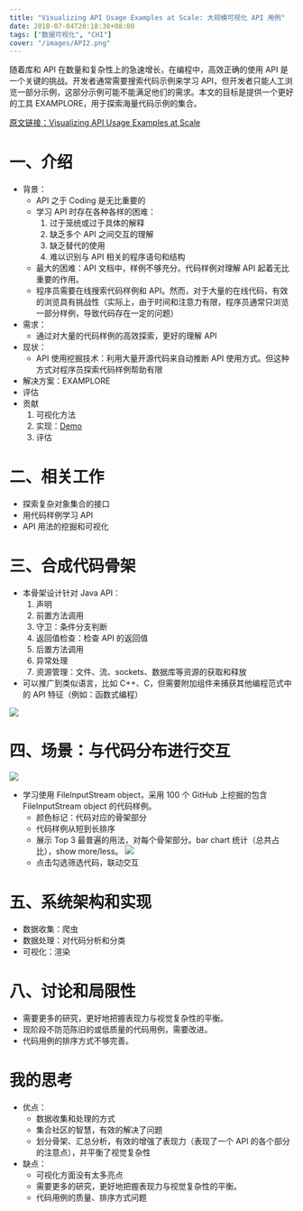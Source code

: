 ```yaml
---
title: "Visualizing API Usage Examples at Scale: 大规模可视化 API 用例"
date: 2018-07-04T20:18:38+08:00
tags: ["数据可视化", "CHI"]
cover: "/images/API2.png"
---
```


随着库和 API 在数量和复杂性上的急速增长，在编程中，高效正确的使用 API 是一个关键的挑战。开发者通常需要搜索代码示例来学习 API，但开发者只能人工浏览一部分示例，这部分示例可能不能满足他们的需求。本文的目标是提供一个更好的工具 EXAMPLORE，用于探索海量代码示例的集合。

<!--more-->

[原文链接：Visualizing API Usage Examples at Scale](https://dl.acm.org/citation.cfm?doid=3173574.3174154)

# 一、介绍
- 背景：
	- API 之于 Coding 是无比重要的
	- 学习 API 时存在各种各样的困难：
		1. 过于笼统或过于具体的解释
		2. 缺乏多个 API 之间交互的理解
		3. 缺乏替代的使用
		4. 难以识别与 API 相关的程序语句和结构
	- 最大的困难：API 文档中，样例不够充分。代码样例对理解 API 起着无比重要的作用。
	- 程序员需要在线搜索代码样例和 API。然而，对于大量的在线代码，有效的浏览具有挑战性（实际上，由于时间和注意力有限，程序员通常只浏览一部分样例，导致代码存在一定的问题）
- 需求：
	- 通过对大量的代码样例的高效探索，更好的理解 API
- 现状：
	- API 使用挖掘技术：利用大量开源代码来自动推断 API 使用方式。但这种方式对程序员探索代码样例帮助有限
- 解决方案：EXAMPLORE
- 评估
- 贡献
	1. 可视化方法
	2. 实现：[Demo](http://examplore.cs.ucla.edu:3000/)
	3. 评估

# 二、相关工作
- 探索复杂对象集合的接口
- 用代码样例学习 API
- API 用法的挖掘和可视化

# 三、合成代码骨架
- 本骨架设计针对 Java API：
	1. 声明
	2. 前置方法调用
	3. 守卫：条件分支判断
	4. 返回值检查：检查 API 的返回值
	5. 后置方法调用
	6. 异常处理
	7. 资源管理：文件、流、sockets、数据库等资源的获取和释放
- 可以推广到类似语言，比如 C++、C，但需要附加组件来捕获其他编程范式中的 API 特征（例如：函数式编程）

![](/images/API1.png)

# 四、场景：与代码分布进行交互
![](/images/API2.png)

- 学习使用 FileInputStream object，采用 100 个 GitHub 上挖掘的包含 FileInputStream object 的代码样例。
	- 颜色标记：代码对应的骨架部分
	- 代码样例从短到长排序
	- 展示 Top 3 最普遍的用法，对每个骨架部分。bar chart 统计（总共占比），show more/less。
	![](/images/API3.png)
	- 点击勾选筛选代码，联动交互
	
# 五、系统架构和实现
- 数据收集：爬虫
- 数据处理：对代码分析和分类
- 可视化：渲染

# 八、讨论和局限性
- 需要更多的研究，更好地把握表现力与视觉复杂性的平衡。
- 现阶段不防范陈旧的或低质量的代码用例，需要改进。
- 代码用例的排序方式不够完善。

# 我的思考
- 优点：
	- 数据收集和处理的方式
	- 集合社区的智慧，有效的解决了问题
	- 划分骨架、汇总分析，有效的增强了表现力（表现了一个 API 的各个部分的注意点），并平衡了视觉复杂性
- 缺点：
	- 可视化方面没有太多亮点
	- 需要更多的研究，更好地把握表现力与视觉复杂性的平衡。
	- 代码用例的质量、排序方式问题
